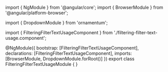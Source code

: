 import { NgModule } from '@angular/core';
import { BrowserModule } from '@angular/platform-browser';
  
import { DropdownModule } from 'ornamentum';
  
import { FilteringFilterTextUsageComponent } from './filtering-filter-text-usage.component';

@NgModule({
 bootstrap: [FilteringFilterTextUsageComponent],
 declarations: [FilteringFilterTextUsageComponent],
 imports: [BrowserModule, DropdownModule.forRoot()]
})
export class FilteringFilterTextUsageModule {
}
